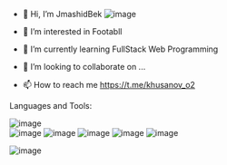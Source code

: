 - 👋 Hi, I’m JmashidBek                                                       ![image](https://user-images.githubusercontent.com/94694648/194936999-e497bacf-d21c-4fa0-a915-6c538598e1b4.png)

- 👀 I’m interested in Footabll
- 🌱 I’m currently learning FullStack Web Programming
- 💞️ I’m looking to collaborate on ...
- 📫 How to reach me https://t.me/khusanov_o2

Languages and Tools:

![image](https://user-images.githubusercontent.com/94694648/194936804-8b158232-1e1e-4368-904e-94c1e7571539.png)        
![image](https://user-images.githubusercontent.com/94694648/194936834-7b9cf856-a040-483e-a84b-4dff3bb5068b.png)
![image](https://user-images.githubusercontent.com/94694648/194936854-deb99caf-ea4f-4263-903c-3512f6f0c778.png)
![image](https://user-images.githubusercontent.com/94694648/194936862-51fbaad3-de43-447e-b657-74fbaf59a02b.png)
![image](https://user-images.githubusercontent.com/94694648/194936883-3583d7dc-b2dd-4343-a8b2-456c10ccc11c.png)
![image](https://user-images.githubusercontent.com/94694648/194936902-40abbaac-4a2a-4ab1-ba0c-76be7414f062.png)

![image](https://user-images.githubusercontent.com/94694648/194936544-28a489fd-6da6-4281-9c5f-189c48f3214e.png)

<!---
husanovjamshid/husanovjamshid is a ✨ special ✨ repository because its `README.md` (this file) appears on your GitHub profile.
You can click the Preview link to take a look at your changes.
--->
